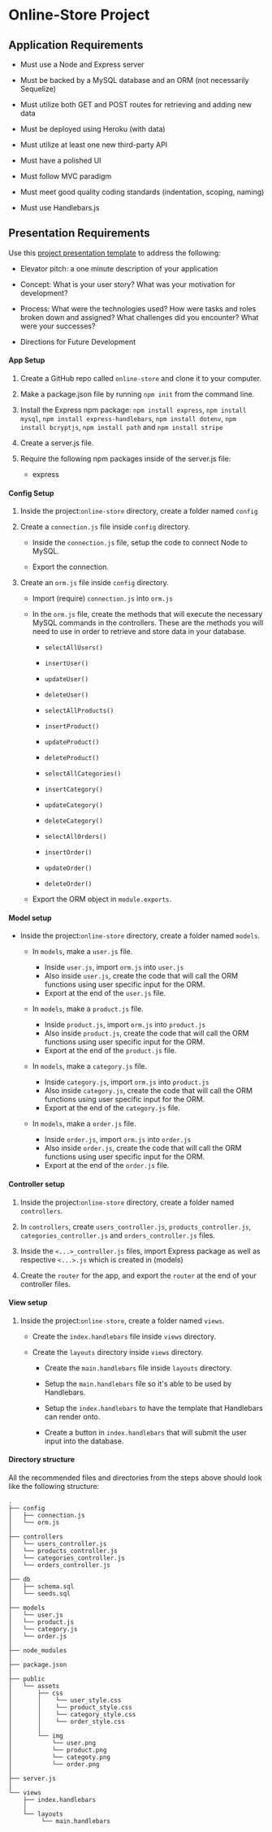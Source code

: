 # Online-Store Project

## Application Requirements

* Must use a Node and Express server

* Must be backed by a MySQL database and an ORM (not necessarily Sequelize)

* Must utilize both GET and POST routes for retrieving and adding new data

* Must be deployed using Heroku (with data)

* Must utilize at least one new third-party API

* Must have a polished UI

* Must follow MVC paradigm

* Must meet good quality coding standards (indentation, scoping, naming)

* Must use Handlebars.js


## Presentation Requirements

Use this [project presentation template](https://docs.google.com/presentation/d/1_u8TKy5zW5UlrVQVnyDEZ0unGI2tjQPDEpA0FNuBKAw/edit?usp=sharing) to address the following: 

* Elevator pitch: a one minute description of your application

* Concept: What is your user story? What was your motivation for development?

* Process: What were the technologies used? How were tasks and roles broken down and assigned? What challenges did you encounter? What were your successes?

* Directions for Future Development


#### App Setup

1. Create a GitHub repo called `online-store` and clone it to your computer.

2. Make a package.json file by running `npm init` from the command line.

3. Install the Express npm package: `npm install express`, `npm install mysql`, `npm install express-handlebars`, `npm install dotenv`, `npm install bcryptjs`, `npm install path` and  `npm install stripe`

4. Create a server.js file.

7. Require the following npm packages inside of the server.js file:
   * express


#### Config Setup

1. Inside the project:`online-store` directory, create a folder named `config`

2. Create a `connection.js` file inside `config` directory.

   * Inside the `connection.js` file, setup the code to connect Node to MySQL.

   * Export the connection.

3. Create an `orm.js` file inside `config` directory.

   * Import (require) `connection.js` into `orm.js`

   * In the `orm.js` file, create the methods that will execute the necessary MySQL commands in the controllers. These are the methods you will need to use in order to retrieve and store data in your database.

     * `selectAllUsers()`
     * `insertUser()`
     * `updateUser()`
     * `deleteUser()`

     * `selectAllProducts()`
     * `insertProduct()`
     * `updateProduct()`
     * `deleteProduct()`

     * `selectAllCategories()`
     * `insertCategory()`
     * `updateCategory()`
     * `deleteCategory()`

     * `selectAllOrders()`
     * `insertOrder()`
     * `updateOrder()`
     * `deleteOrder()`

   * Export the ORM object in `module.exports`.

#### Model setup

* Inside the project:`online-store` directory, create a folder named `models`.

  * In `models`, make a `user.js` file.
    * Inside `user.js`, import `orm.js` into `user.js`
    * Also inside `user.js`, create the code that will call the ORM functions using user specific input for the ORM.
    * Export at the end of the `user.js` file.

  * In `models`, make a `product.js` file.
    * Inside `product.js`, import `orm.js` into `product.js`
    * Also inside `product.js`, create the code that will call the ORM functions using user specific input for the ORM.
    * Export at the end of the `product.js` file.

  * In `models`, make a `category.js` file.
    * Inside `category.js`, import `orm.js` into `product.js`
    * Also inside `category.js`, create the code that will call the ORM functions using user specific input for the ORM.
    * Export at the end of the `category.js` file.

  * In `models`, make a `order.js` file.
    * Inside `order.js`, import `orm.js` into `order.js`
    * Also inside `order.js`, create the code that will call the ORM functions using user specific input for the ORM.
    * Export at the end of the `order.js` file.


#### Controller setup

1. Inside the project:`online-store` directory, create a folder named `controllers`.

2. In `controllers`, create `users_controller.js`, `products_controller.js`, `categories_controller.js` and `orders_controller.js`  files.

3. Inside the `<...>_controller.js` files, import Express package as well as respective `<...>.js` which is created in (models)

4. Create the `router` for the app, and export the `router` at the end of your controller files.


#### View setup

1. Inside the project:`online-store`, create a folder named `views`.

   * Create the `index.handlebars` file inside `views` directory.

   * Create the `layouts` directory inside `views` directory.

     * Create the `main.handlebars` file inside `layouts` directory.

     * Setup the `main.handlebars` file so it's able to be used by Handlebars.

     * Setup the `index.handlebars` to have the template that Handlebars can render onto.

     * Create a button in `index.handlebars` that will submit the user input into the database.

#### Directory structure

All the recommended files and directories from the steps above should look like the following structure:

```
.
├── config
│   ├── connection.js
│   └── orm.js
│ 
├── controllers
│   └── users_controller.js
│   └── products_controller.js
│   └── categories_controller.js
│   └── orders_controller.js
│
├── db
│   ├── schema.sql
│   └── seeds.sql
│
├── models
│   └── user.js
│   └── product.js
│   └── category.js
│   └── order.js
│
├── node_modules
│ 
├── package.json
│
├── public
│   └── assets
│       ├── css
│       │    └── user_style.css
│       │    └── product_style.css
│       │    └── category_style.css
│       │    └── order_style.css
│       │
│       └── img
│           └── user.png
│           └── product.png
│           └── categoty.png
│           └── order.png
│
├── server.js
│
└── views
    ├── index.handlebars
    │
    └── layouts
         └── main.handlebars
    

```

